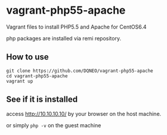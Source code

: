 # vagrant-php55-apache

Vagrant files to install PHP5.5 and Apache for CentOS6.4

php packages are installed via remi repository.

## How to use

```
git clone https://github.com/DQNEO/vagrant-php55-apache
cd vagrant-php55-apache
vagrant up
```

## See if it is installed

access http://10.10.10.10/ by your browser on the host machine.

or simply `php -v` on the guest machine

